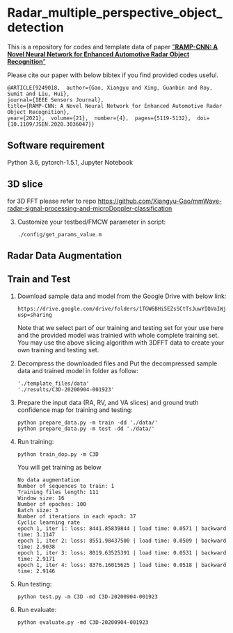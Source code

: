 # Radar_multiple_perspective_object_detection
This is a repository for codes and template data of paper ["**RAMP-CNN: A Novel Neural Network for Enhanced Automotive Radar Object Recognition**"](https://arxiv.org/pdf/2011.08981.pdf)

Please cite our paper with below bibtex if you find provided codes useful.
```
@ARTICLE{9249018,  author={Gao, Xiangyu and Xing, Guanbin and Roy, Sumit and Liu, Hui},  
journal={IEEE Sensors Journal},   
title={RAMP-CNN: A Novel Neural Network for Enhanced Automotive Radar Object Recognition},   
year={2021},  volume={21},  number={4},  pages={5119-5132},  doi={10.1109/JSEN.2020.3036047}}
```

## Software requirement
Python 3.6, pytorch-1.5.1, Jupyter Notebook

## 3D slice
for 3D FFT please refer to repo https://github.com/Xiangyu-Gao/mmWave-radar-signal-processing-and-microDoppler-classification

3. Customize your testbed/FMCW parameter in script: 
    ```
    ./config/get_params_value.m
    ```
## Radar Data Augmentation
## Train and Test
1. Download sample data and model from the Google Drive with below link:
    ```
    https://drive.google.com/drive/folders/1TGW6BHi5EZsSCtTsJuwYIQVaIWjl8CLY?usp=sharing
    ```
   Note that we select part of our training and testing set for your use here and the provided model was trainied with whole complete training set. You may use the   above slicing algorithm with 3DFFT data to create your own training and testing set.

2. Decompress the downloaded files and Put the decompressed sample data and trained model in folder as follow:
    ```
    './template_files/data'
    './results/C3D-20200904-001923'
    ```

3. Prepare the input data (RA, RV, and VA slices) and ground truth confidence map for training and testing:
    ```
    python prepare_data.py -m train -dd './data/'
    python prepare_data.py -m test -dd './data/'
    ```
4. Run training:
    ```
    python train_dop.py -m C3D
    ```
    You will get training as below
    ```
    No data augmentation
    Number of sequences to train: 1
    Training files length: 111
    Window size: 16
    Number of epoches: 100
    Batch size: 3
    Number of iterations in each epoch: 37
    Cyclic learning rate
    epoch 1, iter 1: loss: 8441.85839844 | load time: 0.0571 | backward time: 3.1147
    epoch 1, iter 2: loss: 8551.98437500 | load time: 0.0509 | backward time: 2.9038
    epoch 1, iter 3: loss: 8019.63525391 | load time: 0.0531 | backward time: 2.9171
    epoch 1, iter 4: loss: 8376.16015625 | load time: 0.0518 | backward time: 2.9146
    ```
5. Run testing:
    ```
    python test.py -m C3D -md C3D-20200904-001923
    ```
6. Run evaluate:
    ```
    python evaluate.py -md C3D-20200904-001923
    ```
